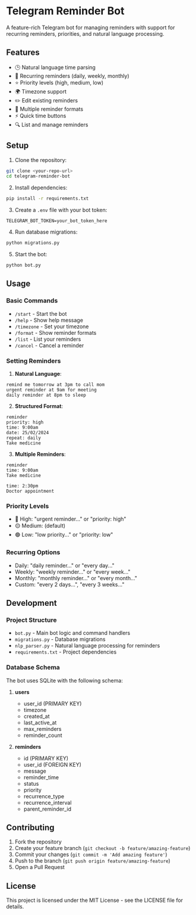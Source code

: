 # Telegram Reminder Bot

A feature-rich Telegram bot for managing reminders with support for recurring reminders, priorities, and natural language processing.

## Features

- 🕒 Natural language time parsing
- 🔄 Recurring reminders (daily, weekly, monthly)
- ⭐ Priority levels (high, medium, low)
- 🌍 Timezone support
- ✏️ Edit existing reminders
- 📝 Multiple reminder formats
- ⚡ Quick time buttons
- 🔍 List and manage reminders

## Setup

1. Clone the repository:
```bash
git clone <your-repo-url>
cd telegram-reminder-bot
```

2. Install dependencies:
```bash
pip install -r requirements.txt
```

3. Create a `.env` file with your bot token:
```
TELEGRAM_BOT_TOKEN=your_bot_token_here
```

4. Run database migrations:
```bash
python migrations.py
```

5. Start the bot:
```bash
python bot.py
```

## Usage

### Basic Commands

- `/start` - Start the bot
- `/help` - Show help message
- `/timezone` - Set your timezone
- `/format` - Show reminder formats
- `/list` - List your reminders
- `/cancel` - Cancel a reminder

### Setting Reminders

1. **Natural Language**:
```
remind me tomorrow at 3pm to call mom
urgent reminder at 9am for meeting
daily reminder at 8pm to sleep
```

2. **Structured Format**:
```
reminder
priority: high
time: 9:00am
date: 25/02/2024
repeat: daily
Take medicine
```

3. **Multiple Reminders**:
```
reminder
time: 9:00am
Take medicine

time: 2:30pm
Doctor appointment
```

### Priority Levels

- 🔴 High: "urgent reminder..." or "priority: high"
- 🟡 Medium: (default)
- 🟢 Low: "low priority..." or "priority: low"

### Recurring Options

- Daily: "daily reminder..." or "every day..."
- Weekly: "weekly reminder..." or "every week..."
- Monthly: "monthly reminder..." or "every month..."
- Custom: "every 2 days...", "every 3 weeks..."

## Development

### Project Structure

- `bot.py` - Main bot logic and command handlers
- `migrations.py` - Database migrations
- `nlp_parser.py` - Natural language processing for reminders
- `requirements.txt` - Project dependencies

### Database Schema

The bot uses SQLite with the following schema:

1. **users**
   - user_id (PRIMARY KEY)
   - timezone
   - created_at
   - last_active_at
   - max_reminders
   - reminder_count

2. **reminders**
   - id (PRIMARY KEY)
   - user_id (FOREIGN KEY)
   - message
   - reminder_time
   - status
   - priority
   - recurrence_type
   - recurrence_interval
   - parent_reminder_id

## Contributing

1. Fork the repository
2. Create your feature branch (`git checkout -b feature/amazing-feature`)
3. Commit your changes (`git commit -m 'Add amazing feature'`)
4. Push to the branch (`git push origin feature/amazing-feature`)
5. Open a Pull Request

## License

This project is licensed under the MIT License - see the LICENSE file for details. 